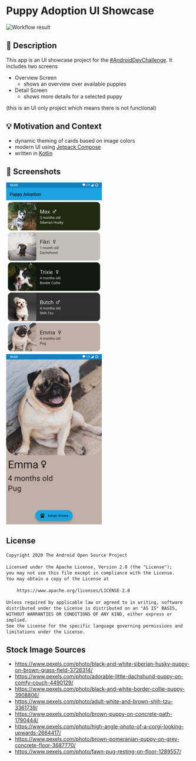 # Puppy Adoption UI Showcase

![Workflow result](https://github.com/Timbals/android-dev-challenge-compose-week1/workflows/Check/badge.svg)

## :scroll: Description
This app is an UI showcase project for the [#AndroidDevChallenge](https://developer.android.com/dev-challenge).
It includes two screens
- Overview Screen
    - shows an overview over available puppies
- Detail Screen
    - shows more details for a selected puppy

(this is an UI only project which means there is not functional)

## :bulb: Motivation and Context
- dynamic theming of cards based on image colors
- modern UI using [Jetpack Compose](https://developer.android.com/jetpack/compose)
- written in [Kotlin](https://kotlinlang.org/)

## :camera_flash: Screenshots
<img src="/results/screenshot_1.png" width="260">&emsp;<img src="/results/screenshot_2.png" width="260">

## License
```
Copyright 2020 The Android Open Source Project

Licensed under the Apache License, Version 2.0 (the "License");
you may not use this file except in compliance with the License.
You may obtain a copy of the License at

    https://www.apache.org/licenses/LICENSE-2.0

Unless required by applicable law or agreed to in writing, software
distributed under the License is distributed on an "AS IS" BASIS,
WITHOUT WARRANTIES OR CONDITIONS OF ANY KIND, either express or implied.
See the License for the specific language governing permissions and
limitations under the License.
```

## Stock Image Sources
- https://www.pexels.com/photo/black-and-white-siberian-husky-puppy-on-brown-grass-field-3726314/
- https://www.pexels.com/photo/adorable-little-dachshund-puppy-on-comfy-couch-4490129/
- https://www.pexels.com/photo/black-and-white-border-collie-puppy-3908806/
- https://www.pexels.com/photo/adult-white-and-brown-shih-tzu-3361739/
- https://www.pexels.com/photo/brown-puppy-on-concrete-path-1790444/
- https://www.pexels.com/photo/high-angle-photo-of-a-corgi-looking-upwards-2664417/
- https://www.pexels.com/photo/brown-pomeranian-puppy-on-grey-concrete-floor-3687770/
- https://www.pexels.com/photo/fawn-pug-resting-on-floor-1289557/

